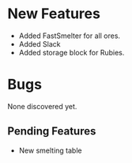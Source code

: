 # New Features
* Added FastSmelter for all ores.
* Added Slack
* Added storage block for Rubies.
# Bugs
None discovered yet.
## Pending Features
* New smelting table
